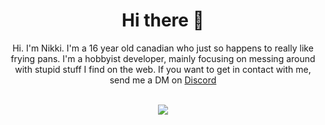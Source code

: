 <div align="center">
  <h1>Hi there 👋</h1>
  Hi. I'm Nikki. I'm a 16 year old canadian who just so happens to really like frying pans. I'm a hobbyist developer, mainly focusing on messing around with stupid stuff I find on the web. If you want to get in contact with me, send me a DM on <a href="https://discord.com/users/838063348217937992">Discord</a><br><br>

  
  <img src="https://github-readme-stats.vercel.app/api?username=ow0cast&show_icons=true&theme=transparent"><br>
</div>
